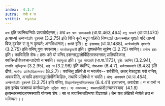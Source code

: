 ```yaml
---
index:  4.1.7
sutra:  वनो र च
vritti:  nyasa
---
```


`वनः` इति क्वनिब्वनिपोः प्रत्ययोर्ग्रहणम्। अथ `बन षण सम्भवक्तौ` (धा.पा.463,464) `वनु याचने` (धा.पा.1470) इत्याभ्यां `अन्येभ्योऽपि दृश्यन्ते` (3.2.75) इति विचि कृते यद्रूपं वन्निति निष्पद्यते तत्कस्मान्न गृह्यते यदि ताभ्यां विज् दृश्येत स तु न दृश्यते; अनभिधानात्। `शर्वरी` इति। `शृ़ हंसायाम्` (धा.पा.1488), `अन्येभ्योऽपि दृश्यन्ते` (3.2.75) इति वनिप्,गुणः रपरत्वम्। `परलोकदृश्वरी` इति। दृशस्तेनैव सूत्रेण (3.2.75) क्वनिप्।
`वनोन हशः` इति। क्वचिदिति शेषः। हशः परो यो वनिप् हशन्ताद्धातोर्विहितस्तदन्तात् प्रातिपदिकात् क्वचिन्ङीब्रेफश्चान्तादेशो न भवति। `सहयुध्वा` इति। `युध सम्प्रहारे` (धा.पा.1173), `दृशेः क्वनिप्` (3.2.94), `राजनि युधिकृञः` (3.2.95), `सहे च` (3.2.96) इति क्वनिप्, `नोपधायाः` (6.4.7), `सर्वनामस्थाने` (6.4.8) इति दीर्घः, `नलोपः प्रातिपदिकान्तस्य` (8.2.7)। क्वचित्तु प्रतिषेधो न भवत्येव-- शर्वरीति, अतर् रेफाद्धशः परो वनिप्; अवावरीति, अत्रापि हशन्ताद्धातोर्वनिब्विहितः, तथापि प्रतिषेधो न भवति। `ओणृ अपनयने` (धा.पा.454), `अन्येभ्योऽपि दृश्यन्ते` (3.2.75) इति वनिप्, `विड्वनोरनुनासिकस्यात्` (6.4.41) इत्यात्त्वम्, अवादेशः। न च वनो न हश इत्येव प्वक्तव्यं कर्त्तव्यम्` इति मुद्रितः पाठः। फ् वक्तव्यम्; यस्मात् `पादोऽन्यतरस्याम्` (4.1.8) इत्यन्तरस्यांग्रहणमस्यापि योगस्य शेषः। सा च व्यवस्थितविभाषा विज्ञायते। तेन यत्र ङीब्रेफौ नेष्येते तत्र न भविष्यतः।।

